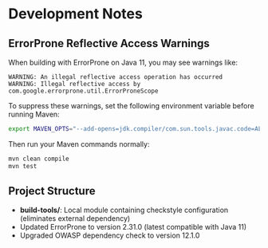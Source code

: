 # Development Notes

## ErrorProne Reflective Access Warnings

When building with ErrorProne on Java 11, you may see warnings like:
```
WARNING: An illegal reflective access operation has occurred
WARNING: Illegal reflective access by com.google.errorprone.util.ErrorProneScope
```

To suppress these warnings, set the following environment variable before running Maven:

```bash
export MAVEN_OPTS="--add-opens=jdk.compiler/com.sun.tools.javac.code=ALL-UNNAMED --add-opens=jdk.compiler/com.sun.tools.javac.comp=ALL-UNNAMED --add-opens=jdk.compiler/com.sun.tools.javac.file=ALL-UNNAMED --add-opens=jdk.compiler/com.sun.tools.javac.main=ALL-UNNAMED --add-opens=jdk.compiler/com.sun.tools.javac.model=ALL-UNNAMED --add-opens=jdk.compiler/com.sun.tools.javac.parser=ALL-UNNAMED --add-opens=jdk.compiler/com.sun.tools.javac.processing=ALL-UNNAMED --add-opens=jdk.compiler/com.sun.tools.javac.tree=ALL-UNNAMED --add-opens=jdk.compiler/com.sun.tools.javac.util=ALL-UNNAMED"
```

Then run your Maven commands normally:
```bash
mvn clean compile
mvn test
```

## Project Structure

- **build-tools/**: Local module containing checkstyle configuration (eliminates external dependency)
- Updated ErrorProne to version 2.31.0 (latest compatible with Java 11)
- Upgraded OWASP dependency check to version 12.1.0